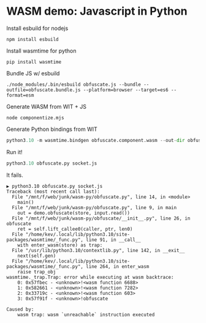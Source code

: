 # WASM demo: Javascript in Python 

Install esbuild for nodejs

```
npm install esbuild
```

Install wasmtime for python

```
pip install wasmtime
```

Bundle JS w/ esbuild

```
./node_modules/.bin/esbuild obfuscate.js --bundle --outfile=obfuscate.bundle.js --platform=browser --target=es6 --format=esm
```

Generate WASM from WIT + JS

```
node componentize.mjs
```

Generate Python bindings from WIT

```py
python3.10 -m wasmtime.bindgen obfuscate.component.wasm --out-dir obfuscate
```

Run it!

```py
python3.10 obfuscate.py socket.js
```

It fails.

```
▶ python3.10 obfuscate.py socket.js
Traceback (most recent call last):
  File "/mnt/f/web/junk/wasm-py/obfuscate.py", line 14, in <module>
    main()
  File "/mnt/f/web/junk/wasm-py/obfuscate.py", line 9, in main
    out = demo.obfuscate(store, input.read())
  File "/mnt/f/web/junk/wasm-py/obfuscate/__init__.py", line 26, in obfuscate
    ret = self.lift_callee0(caller, ptr, len0)
  File "/home/kev/.local/lib/python3.10/site-packages/wasmtime/_func.py", line 91, in __call__
    with enter_wasm(store) as trap:
  File "/usr/lib/python3.10/contextlib.py", line 142, in __exit__
    next(self.gen)
  File "/home/kev/.local/lib/python3.10/site-packages/wasmtime/_func.py", line 264, in enter_wasm
    raise trap_obj
wasmtime._trap.Trap: error while executing at wasm backtrace:
    0: 0x57fbec - <unknown>!<wasm function 6688>
    1: 0x582661 - <unknown>!<wasm function 7282>
    2: 0x33719c - <unknown>!<wasm function 603>
    3: 0x57f91f - <unknown>!obfuscate

Caused by:
    wasm trap: wasm `unreachable` instruction executed
```